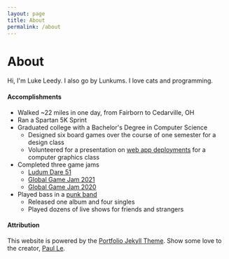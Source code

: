 ```yaml
---
layout: page
title: About
permalink: /about
---
```


# About

Hi, I'm Luke Leedy. I also go by Lunkums. I love cats and programming.

#### Accomplishments

- Walked ~22 miles in one day, from Fairborn to Cedarville, OH
- Ran a Spartan 5K Sprint
- Graduated college with a Bachelor's Degree in Computer Science
  - Designed six board games over the course of one semester for a design class
  - Volunteered for a presentation on [web app deployments](https://github.com/lunkums/WebpackWebGLTutorial) for a computer graphics class
- Completed three game jams
  - [Ludum Dare 51](https://lunkums.itch.io/shotgun-derby)
  - [Global Game Jam 2021](https://v3.globalgamejam.org/2021/games/cheesehouse-horror-0)
  - [Global Game Jam 2020](https://www.lexaloffle.com/bbs/?pid=72627#p)
- Played bass in a [punk band](https://allflavors.bandcamp.com/)
  - Released one album and four singles
  - Played dozens of live shows for friends and strangers

#### Attribution

This website is powered by the [Portfolio Jekyll Theme](https://lenpaul.github.io/portfolio-jekyll-theme/). Show some love to the creator, [Paul Le](https://github.com/LeNPaul).
